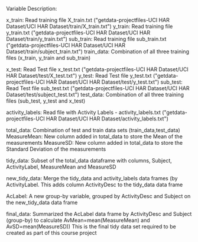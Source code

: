 Variable Description:

x_train: Read training file X_train.txt ("getdata-projectfiles-UCI HAR Dataset/UCI HAR Dataset/train/X_train.txt")
y_train: Read training file y_train.txt ("getdata-projectfiles-UCI HAR Dataset/UCI HAR Dataset/train/y_train.txt")
sub_train: Read training file sub_train.txt ("getdata-projectfiles-UCI HAR Dataset/UCI HAR Dataset/train/subject_train.txt")
train_data: Combination of all three training files (x_train, y_train and sub_train)

x_test: Read Test file x_test.txt ("getdata-projectfiles-UCI HAR Dataset/UCI HAR Dataset/test/X_test.txt")
y_test: Read Test file y_test.txt ("getdata-projectfiles-UCI HAR Dataset/UCI HAR Dataset/test/y_test.txt")
sub_test: Read Test file sub_test.txt ("getdata-projectfiles-UCI HAR Dataset/UCI HAR Dataset/test/subject_test.txt")
test_data: Combination of all three training files (sub_test, y_test and x_test)

activity_labels: Read file with Activity Labels - activity_labels.txt ("getdata-projectfiles-UCI HAR Dataset/UCI HAR Dataset/activity_labels.txt")

total_data: Combination of test and train data sets (train_data,test_data)
	MeasureMean: New column added in total_data to store the Mean of the measurements
	MeasureSD: New column added in total_data to store the Standard Deviation of the measurements

tidy_data: Subset of the total_data dataframe with columns, Subject, ActivityLabel, MeasureMean and MeasureSD

new_tidy_data: Merge the tidy_data and activity_labels data frames (by ActivityLabel. This adds column ActivityDesc to the tidy_data data frame

AcLabel: A new group-by variable, grouped by ActivityDesc and Subject on the new_tidy_data data frame

final_data: Summarized the AcLabel data frame by ActivityDesc and Subject (group-by) to calculate AvMean=mean(MeasureMean) and AvSD=mean(MeasureSD))
This is the final tidy data set required to be created as part of this course project
